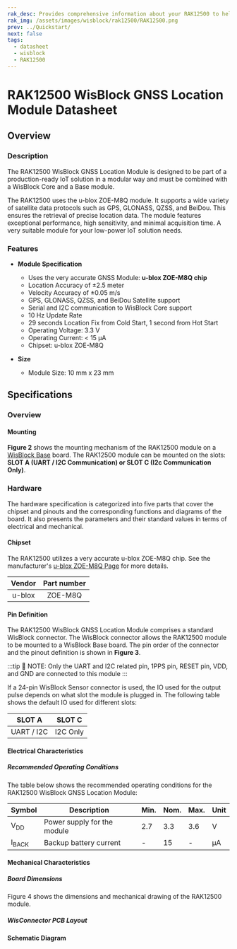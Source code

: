 ```yaml
---
rak_desc: Provides comprehensive information about your RAK12500 to help you use it. This information includes technical specifications, characteristics, and requirements, and it also discusses the device components.
rak_img: /assets/images/wisblock/rak12500/RAK12500.png
prev: ../Quickstart/
next: false
tags:
  - datasheet
  - wisblock
  - RAK12500
---
```


# RAK12500 WisBlock GNSS Location Module Datasheet

## Overview

<rk-img
  src="/assets/images/wisblock/rak12500/datasheet/RAK12500_illustrated.png"
  width="40%"
  caption="RAK12500 WisBlock GNSS Location Module"
/>

### Description

The RAK12500 WisBlock GNSS Location Module is designed to be part of a production-ready IoT solution in a modular way and must be combined with a WisBlock Core and a Base module.

The RAK12500 uses the u-blox ZOE-M8Q module. It supports a wide variety of satellite data protocols such as GPS, GLONASS, QZSS, and BeiDou. This ensures the retrieval of precise location data. The module features exceptional performance, high sensitivity, and minimal acquisition time. A very suitable module for your low-power IoT solution needs.

### Features

* **Module Specification**
    * Uses the very accurate GNSS Module: **u-blox ZOE-M8Q chip**
    * Location Accuracy of ±2.5 meter
    * Velocity Accuracy of ±0.05&nbsp;m/s
    * GPS, GLONASS, QZSS, and BeiDou Satellite support
    * Serial and I2C communication to WisBlock Core support
    * 10&nbsp;Hz Update Rate
    *	29 seconds Location Fix from Cold Start, 1 second from Hot Start
    * Operating Voltage: 3.3&nbsp;V
    * Operating Current: < 15&nbsp;µA
    * Chipset: u-blox ZOE-M8Q

* **Size**
    * Module Size: 10&nbsp;mm x 23&nbsp;mm

## Specifications

### Overview

#### Mounting

**Figure 2** shows the mounting mechanism of the RAK12500 module on a [WisBlock Base](https://docs.rakwireless.com/Product-Categories/WisBlock/#wisblock-base) board. The RAK12500 module can be mounted on the slots: **SLOT A (UART / I2C Communication) or SLOT C (I2c Communication Only)**.

<rk-img
  src="/assets/images/wisblock/rak12500/datasheet/RAK12500-mounting.png"
  width="60%"
  caption="RAK12500 WisBlock GNSS Location Module Mounting"
/>

### Hardware

The hardware specification is categorized into five parts that cover the chipset and pinouts and the corresponding functions and diagrams of the board. It also presents the parameters and their standard values in terms of electrical and mechanical.

#### Chipset

The RAK12500 utilizes a very accurate u-blox ZOE-M8Q chip. See the manufacturer's [u-blox ZOE-M8Q Page](https://www.u-blox.com/en/product/zoe-m8-series) for more details.

| Vendor | Part number |
| :----: | :---------: |
| u-blox |   ZOE-M8Q   |


#### Pin Definition

The RAK12500 WisBlock GNSS Location Module comprises a standard WisBlock connector. The WisBlock connector allows the RAK12500 module to be mounted to a WisBlock Base board. The pin order of the connector and the pinout definition is shown in **Figure 3**.

<rk-img
  src="/assets/images/wisblock/rak12500/datasheet/rak12500-sch1.png"
  width="60%"
  caption="RAK12500 WisBlock GNSS Location Module Pinout"
/>

:::tip 📝 NOTE:
Only the UART and I2C related pin, 1PPS pin, RESET pin, VDD, and GND are connected to this module
:::

If a 24-pin WisBlock Sensor connector is used, the IO used for the output pulse depends on what slot the module is plugged in. The following table shows the default IO used for different slots:

| SLOT A     | SLOT C   |
| ---------- | -------- |
| UART / I2C | I2C Only |

#### Electrical Characteristics

##### Recommended Operating Conditions

The table below shows the recommended operating conditions for the RAK12500 WisBlock GNSS Location Module:

| **Symbol**       | **Description**             | **Min.** | **Nom.** | **Max.** | **Unit** |
| ---------------- | --------------------------- | -------- | -------- | -------- | -------- |
| V<sub>DD</sub>   | Power supply for the module | 2.7      | 3.3      | 3.6      | V        |
| I<sub>BACK</sub> | Backup battery current      | -        | 15       | -        | µA       |


#### Mechanical Characteristics

##### Board Dimensions

Figure 4 shows the dimensions and mechanical drawing of the RAK12500 module.

<rk-img
  src="/assets/images/wisblock/rak12500/datasheet/board-dimensions.png"
  width="60%"
  caption="RAK12500 WisBlock GNSS Location Module Mechanical Characteristics"
/>

##### WisConnector PCB Layout

<rk-img
  src="/assets/images/wisblock/rak12500/datasheet/MxxS1003K6M.png"
  width="100%"
  caption="WisConnector PCB footprint and recommendations"
/>

#### Schematic Diagram


<rk-img
  src="/assets/images/wisblock/rak12500/datasheet/schematic.png"
  width="100%"
  caption="RAK12500 Schematic"
/>

